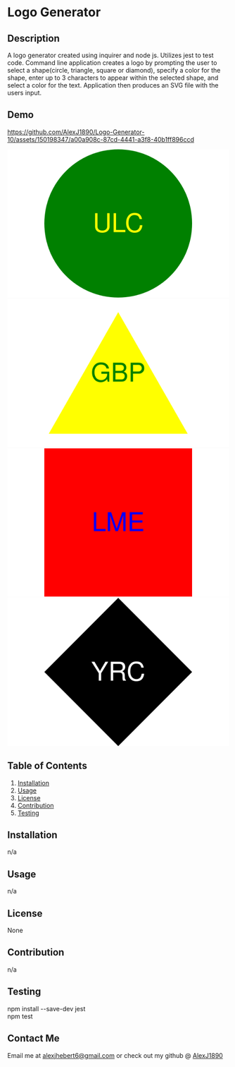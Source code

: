 # Logo Generator

## Description

A logo generator created using inquirer and node js. Utilizes jest to test code. Command line application creates a logo by prompting the user to select a shape(circle, triangle, square or diamond), specify a color for the shape, enter up to 3 characters to appear within the selected shape, and select a color for the text. Application then produces an SVG file with the users input.

## Demo


https://github.com/AlexJ1890/Logo-Generator-10/assets/150198347/a00a908c-87cd-4441-a3f8-40b1ff896ccd


![CircleLogo](./Examples/logo-circle.svg)
![TriangleLogo](./Examples/logo-triangle.svg)
![SquareLogo](./Examples/logo-square.svg)
![DiamondLogo](./Examples/logo-diamond.svg)

## Table of Contents

1. [Installation](#installation)
2. [Usage](#usage)
3. [License](#license)
4. [Contribution](#contribution)
5. [Testing](#testing)

## Installation

n/a

## Usage

n/a

## License

None

## Contribution

n/a

## Testing

npm install --save-dev jest\
 npm test

## Contact Me

Email me at [alexjhebert6@gmail.com](mailto:alexjhebert6@gmail.com) or check out my github @ [AlexJ1890](https://github.com/AlexJ1890)
